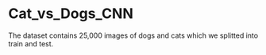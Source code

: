 # Cat_vs_Dogs_CNN

The dataset contains 25,000 images of dogs and cats which we splitted into train and test.

